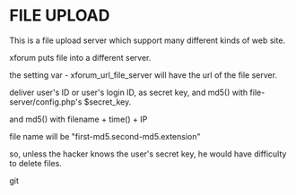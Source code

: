 # FILE UPLOAD


This is a file upload server which support many different kinds of web site.







xforum puts file into a different server.

the setting var - xforum_url_file_server will have the url of the file server.

deliver user's ID or user's login ID, as secret key, and md5() with file-server/config.php's $secret_key.

and md5() with filename + time() + IP 

file name will be "first-md5.second-md5.extension"

so, unless the hacker knows the user's secret key, he would have difficulty to delete files.


git 




